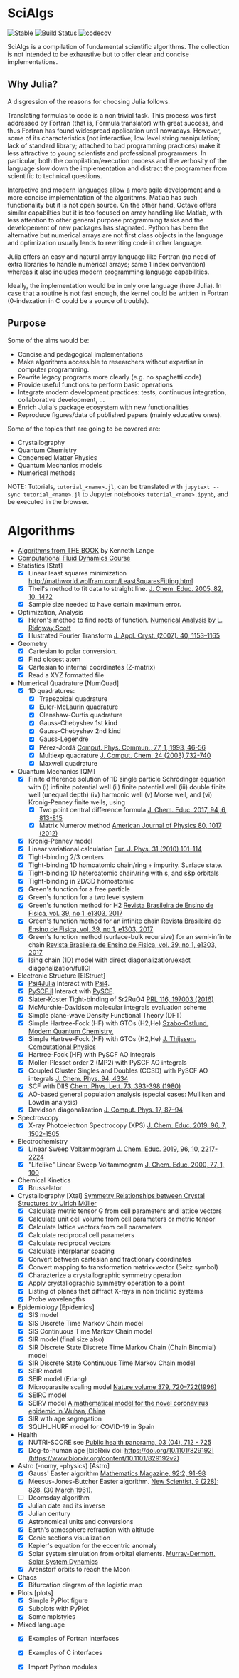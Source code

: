 # SciAlgs

[![Stable](https://img.shields.io/badge/docs-stable-blue.svg)](https://zyth0s.github.io/SciAlgs.jl/)
[![Build Status](https://travis-ci.com/zyth0s/SciAlgs.jl.svg?branch=master)](https://travis-ci.com/zyth0s/SciAlgs.jl)
[![codecov](https://codecov.io/gh/zyth0s/SciAlgs.jl/branch/master/graph/badge.svg)](https://codecov.io/gh/zyth0s/SciAlgs.jl)


SciAlgs is a compilation of fundamental scientific algorithms.
The collection is not intended to be exhaustive but to offer clear and concise implementations.

## Why Julia?

A disgression of the reasons for choosing Julia follows.

Translating formulas to code is a non trivial task. This process was first addressed
by Fortran (that is, Formula translator) with great success, and thus Fortran has found widespread
application until nowadays. However, some of its characteristics (not interactive; low level string manipulation;
lack of standard library; attached to bad programming practices) make it less attractive to young scientists
and professional programmers. In particular, both the compilation/execution
process and the verbosity of the language slow down the implementation and distract the programmer
from scientific to technical questions.

Interactive and modern languages allow a more agile development and a more concise
implementation of the algorithms.
Matlab has such functionality but it is not open source. On the other hand,
Octave offers similar capabilties but it is too focused on array handling like Matlab, with less
attention to other general purpose programming tasks and the developement of new packages has stagnated.
Python has been the alternative but numerical arrays are not first class objects in the language and
optimization usually lends to rewriting code in other language.

Julia offers an easy and natural array language like Fortran (no need of extra libraries to handle numerical
arrays; same 1 index convention) whereas it also includes modern programming language capabilities.

Ideally, the implementation would be in only one language (here Julia). In case that a routine
is not fast enough, the kernel could be written in Fortran (0-indexation in C could be a source of trouble).

## Purpose

Some of the aims would be:
* Concise and pedagogical implementations
* Make algorithms accessible to researchers without expertise in computer programming.
* Rewrite legacy programs more clearly (e.g. no spaghetti code)
* Provide useful functions to perform basic operations
* Integrate modern development practices: tests, continuous integration, collaborative development, ...
* Enrich Julia's package ecosystem with new functionalities
* Reproduce figures/data of published papers (mainly educative ones).


Some of the topics that are going to be covered are:
* Crystallography
* Quantum Chemistry
* Condensed Matter Physics
* Quantum Mechanics models
* Numerical methods

NOTE: Tutorials, `tutorial_<name>.jl`, can be translated with `jupytext --sync tutorial_<name>.jl`
 to Jupyter notebooks `tutorial_<name>.ipynb`, and be executed in the browser.

Algorithms
===========

* [Algorithms from THE BOOK](https://bookstore.siam.org/ot168/bonus) by Kenneth Lange
* [Computational Fluid Dynamics Course](https://github.com/surajp92/CFD_Julia)
* Statistics [Stat]
  - [x] Linear least squares minimization http://mathworld.wolfram.com/LeastSquaresFitting.html
  - [x] Theil's method to fit data to straight line.
        [J. Chem. Educ. 2005, 82, 10, 1472](https://pubs.acs.org/doi/10.1021/ed082p1472.2)
  - [x] Sample size needed to have certain maximum error.
* Optimization, Analysis
  - [x] Heron's method to find roots of function.
        [Numerical Analysis by L. Ridgway Scott](https://press.princeton.edu/books/hardcover/9780691146867/numerical-analysis)
  - [x] Illustrated Fourier Transform [J. Appl. Cryst. (2007). 40, 1153–1165](https://doi.org/10.1107/S0021889807043622)
* Geometry
  - [x] Cartesian to polar conversion.
  - [x] Find closest atom
  - [x] Cartesian to internal coordinates (Z-matrix)
  - [x] Read a XYZ formatted file
* Numerical Quadrature [NumQuad]
  - [x] 1D quadratures:
    + [x] Trapezoidal quadrature
    + [x] Euler-McLaurin quadrature
    + [x] Clenshaw-Curtis quadrature
    + [x] Gauss-Chebyshev 1st kind
    + [x] Gauss-Chebyshev 2nd kind
    + [x] Gauss-Legendre
    + [x] Pérez-Jordá
          [Comput. Phys. Commun., 77, 1, 1993, 46-56](https://www.sciencedirect.com/science/article/pii/001046559390035B?via%3Dihub)
    + [x] Multiexp quadrature
          [J. Comput. Chem. 24 (2003) 732-740](https://www.onlinelibrary.wiley.com/doi/abs/10.1002/jcc.10211)
    + [x] Maxwell quadrature
* Quantum Mechanics [QM]
  - [x] Finite difference solution of 1D single particle Schrödinger equation with
          (i) infinite potential well
          (ii) finite potential well
          (iii) double finite well (unequal depth)
          (iv) harmonic well
          (v) Morse well, and
          (vi) Kronig-Penney finite wells, using
    + [x] Two point central difference formula
          [J. Chem. Educ. 2017, 94, 6, 813-815](https://pubs.acs.org/doi/10.1021/acs.jchemed.7b00003)
    + [x] Matrix Numerov method [American Journal of Physics 80, 1017 (2012)](https://aapt.scitation.org/doi/10.1119/1.474)
  - [x] Kronig-Penney model
  - [x] Linear variational calculation
        [Eur. J. Phys. 31 (2010) 101–114](https://iopscience.iop.org/article/10.1088/0143-0807/31/1/010/meta)
  - [x] Tight-binding 2/3 centers
  - [x] Tight-binding 1D homoatomic chain/ring + impurity. Surface state.
  - [x] Tight-binding 1D heteroatomic chain/ring with s, and s&p orbitals
  - [x] Tight-binding in 2D/3D homoatomic
  - [x] Green's function for a free particle
  - [x] Green's function for a two level system
  - [x] Green's function method for H2 [Revista Brasileira de Ensino de Fisica, vol. 39, no 1, e1303, 2017](http://www.scielo.br/scielo.php?script=sci_arttext&pid=S1806-11172017000100402&lng=en&tlng=en)
  - [x] Green's function method for an infinite chain [Revista Brasileira de Ensino de Fisica, vol. 39, no 1, e1303, 2017](http://www.scielo.br/scielo.php?script=sci_arttext&pid=S1806-11172017000100402&lng=en&tlng=en)
  - [x] Green's function method (surface-bulk recursive) for an semi-infinite chain [Revista Brasileira de Ensino de Fisica, vol. 39, no 1, e1303, 2017](http://www.scielo.br/scielo.php?script=sci_arttext&pid=S1806-11172017000100402&lng=en&tlng=en)
  - [x] Ising chain (1D) model with direct diagonalization/exact diagonalization/fullCI
* Electronic Structure [ElStruct]
  - [x] [Psi4Julia](https://github.com/zyth0s/psi4julia) Interact with [Psi4](https://psicode.org).
  - [x] [PySCF.jl](https://github.com/zyth0s/PySCF.jl) Interact with [PySCF](https://pyscf.org).
  - [x] Slater-Koster Tight-binding of Sr2RuO4 [PRL 116, 197003 (2016)](https://link.aps.org/doi/10.1103/PhysRevLett.116.197003)
  - [x] McMurchie-Davidson molecular integrals evaluation scheme
  - [x] Simple plane-wave Density Functional Theory (DFT)
  - [x] Simple Hartree-Fock (HF) with GTOs (H2,He) [Szabo-Ostlund. Modern Quantum Chemistry.](https://store.doverpublications.com/0486691861.html)
  - [x] Simple Hartree-Fock (HF) with GTOs (H2,He) [J. Thijssen. Computational Physics](https://www.cambridge.org/core/books/computational-physics/BEE73B0139D4A9993193B57CDC62096E)
  - [x] Hartree-Fock (HF) with PySCF AO integrals
  - [x] Moller-Plesset order 2 (MP2) with PySCF AO integrals
  - [x] Coupled Cluster Singles and Doubles (CCSD) with PySCF AO integrals [J. Chem. Phys. 94, 4334](https://doi:10.1063/1.460620)
  - [x] SCF with DIIS [Chem. Phys. Lett. 73, 393-398 (1980)](https://doi.org/10.1016/0009-2614(80)80396-4)
  - [x] AO-based general population analysis (special cases: Mulliken and Löwdin analysis)
  - [x] Davidson diagonalization [J. Comput. Phys. 17, 87–94](https://doi.org/10.1016/0021-9991(75)90065-0)
* Spectroscopy
  - [x] X-ray Photoelectron Spectrocopy (XPS) [J. Chem. Educ. 2019, 96, 7, 1502-1505](https://pubs.acs.org/doi/10.1021/acs.jchemed.9b00236)
* Electrochemistry
  - [x] Linear Sweep Voltammogram
        [J. Chem. Educ. 2019, 96, 10, 2217-2224](https://pubs.acs.org/doi/abs/10.1021/acs.jchemed.9b00542)
  - [x] "Lifelike" Linear Sweep Voltammogram
        [J. Chem. Educ. 2000, 77, 1, 100](https://pubs.acs.org/doi/10.1021/ed077p100)
* Chemical Kinetics
  - [x] Brusselator
* Crystallography [Xtal]
  [Symmetry Relationships between Crystal Structures by Ulrich Müller]( https://global.oup.com/academic/product/symmetry-relationships-between-crystal-structures-9780198807209?cc=de&lang=en&)
  - [x] Calculate metric tensor G from cell parameters and lattice vectors
  - [x] Calculate unit cell volume from cell parameters or metric tensor
  - [x] Calculate lattice vectors from cell parameters
  - [x] Calculate reciprocal cell parameters
  - [x] Calculate reciprocal vectors
  - [x] Calculate interplanar spacing
  - [x] Convert between cartesian and fractionary coordinates
  - [x] Convert mapping to transformation matrix+vector (Seitz symbol)
  - [x] Charazterize a crystallographic symmetry operation
  - [x] Apply crystallographic symmetry operation to a point
  - [x] Listing of planes that diffract X-rays in non triclinic systems
  - [x] Probe wavelengths
* Epidemiology [Epidemics]
  - [x] SIS model
  - [x] SIS Discrete Time Markov Chain model
  - [x] SIS Continuous Time Markov Chain model
  - [x] SIR model (final size also)
  - [x] SIR Discrete State Discrete Time Markov Chain (Chain Binomial) model
  - [x] SIR Discrete State Continuous Time Markov Chain model
  - [x] SEIR model
  - [x] SEIR model (Erlang)
  - [x] Microparasite scaling model [Nature volume 379, 720–722(1996)](http://www.nature.com/articles/379720a0)
  - [x] SEIRC model
  - [x] SEIRV model [A mathematical model for the novel coronavirus epidemic in Wuhan, China](http://www.aimspress.com/article/10.3934/mbe.2020148)
  - [x] SIR with age segregation
  - [x] SQLIHUHURF model for COVID-19 in Spain
* Health
  - [x] NUTRI-SCORE see [Public health panorama, 03 (04), 712 - 725](https://apps.who.int/iris/handle/10665/325207)
  - [x] Dog-to-human age [bioRxiv doi: https://doi.org/10.1101/829192](https://www.biorxiv.org/content/10.1101/829192v2)
* Astro (-nomy, -physics) [Astro]
  - [x] Gauss' Easter algorithm [Mathematics Magazine, 92:2, 91-98](https://doi.org/10.1080/0025570X.2019.1549889)
  - [x] Meesus-Jones-Butcher Easter algorithm. [New Scientist, 9 (228): 828. (30 March 1961).](https://books.google.co.uk/books?id=zfzhCoOHurwC)
  - [ ] Doomsday algorithm
  - [x] Julian date and its inverse
  - [x] Julian century
  - [x] Astronomical units and conversions
  - [x] Earth's atmosphere refraction with altitude
  - [x] Conic sections visualization
  - [x] Kepler's equation for the eccentric anomaly
  - [x] Solar system simulation from orbital elements. [Murray-Dermott. Solar System Dynamics](http://ssdbook.maths.qmul.ac.uk/)
  - [x] Arenstorf orbits to reach the Moon
* Chaos
  - [x] Bifurcation diagram of the logistic map
* Plots [plots]
  - [x] Simple PyPlot figure
  - [x] Subplots with PyPlot
  - [x] Some mplstyles
* Mixed language
  - [x] Examples of Fortran interfaces
  - [x] Examples of C interfaces
  - [x] Import Python modules

